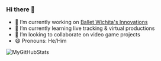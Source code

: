 ### Hi there 👋
- 🔭 I’m currently working on [Ballet Wichita's Innovations](https://github.com/lsamuelson512/dances-with-particles/tree/main)
- 🌱 I’m currently learning live tracking & virtual productions
- 👯 I’m looking to collaborate on video game projects
- 😄 Pronouns: He/Him

![MyGitHubStats](https://github-readme-stats.vercel.app/api?username=lsamuelson512&&show_icons=true&title_color=ffffff&icon_color=bb2acf&text_color=daf7dc&bg_color=151515)
